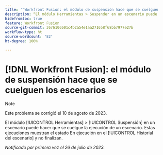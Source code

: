 ```yaml
---
title: '“Workfront Fusion: el módulo de suspensión hace que se cuelguen los escenarios”'
description: “El módulo Herramientas > Suspender en un escenario puede hacer que se cuelgue la ejecución de un escenario. Estas ejecuciones muestran el estado En ejecución en el Historial del escenario y no finalizan”.
hidefromtoc: true
feature: Workfront Fusion
source-git-commit: 3676106501c4b2a54e1aa2716b8f68bb7977e27b
workflow-type: ht
source-wordcount: '82'
ht-degree: 100%

---
```



# [!DNL Workfront Fusion]: el módulo de suspensión hace que se cuelguen los escenarios

>[!NOTE]
>
>Este problema se corrigió el 10 de agosto de 2023.

El módulo [!UICONTROL Herramientas] > [!UICONTROL Suspensión] en un escenario puede hacer que se cuelgue la ejecución de un escenario. Estas ejecuciones muestran el estado En ejecución en el [!UICONTROL Historial del escenario] y no finalizan.

_Notificado por primera vez el 26 de julio de 2023._

